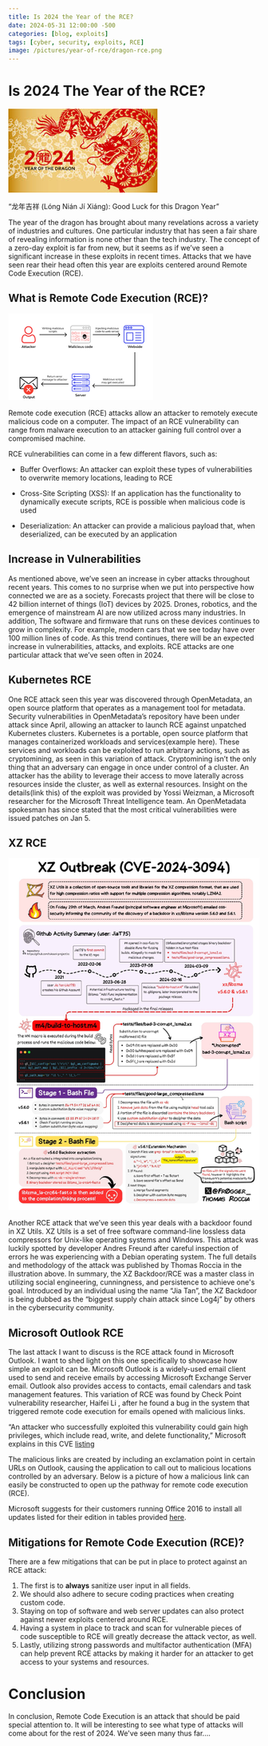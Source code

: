 ```yaml
---
title: Is 2024 the Year of the RCE?
date: 2024-05-31 12:00:00 -500
categories: [blog, exploits]
tags: [cyber, security, exploits, RCE]
image: /pictures/year-of-rce/dragon-rce.png
---
```




# Is 2024 The Year of the RCE? 


![Banner](/pictures/year-of-rce/dragon-banner.jpg)

“龙年吉祥 (Lóng Nián Jí Xiáng): Good Luck for this Dragon Year”

The year of the dragon has brought about many revelations across a variety of industries and cultures. One particular industry that has seen a fair share of revealing information is none other than the tech industry. The concept of a zero-day exploit is far from new, but it seems as if we’ve seen a significant increase in these exploits in recent times. Attacks that we have seen rear their head often this year are exploits centered around Remote Code Execution (RCE). 

## What is Remote Code Execution (RCE)?

![RCE Diagram](/pictures/year-of-rce/rce.png)



Remote code execution (RCE) attacks allow an attacker to remotely execute malicious code on a computer. The impact of an RCE vulnerability can range from malware execution to an attacker gaining full control over a compromised machine. 

RCE vulnerabilities can come in a few different flavors, such as: 


- Buffer Overflows: 
An attacker can exploit these types of vulnerabilities to overwrite memory locations, leading to RCE

- Cross-Site Scripting (XSS):
If an application has the functionality to dynamically execute scripts,  RCE is possible when malicious code is used

- Deserialization:
An attacker can provide a malicious payload that, when deserialized, can be executed by an application



## Increase in Vulnerabilities 

As mentioned above, we’ve seen an increase in cyber attacks throughout recent years. This comes to no surprise when we put into perspective how connected we are as a society. Forecasts project that there will be close to 42 billion internet of things (IoT) devices by 2025. Drones, robotics, and the emergence of mainstream AI are now utilized across many industries. In addition, The software and firmware that runs on these devices continues to grow in complexity. For example, modern cars that we see today have over 100 million lines of code. As this trend continues, there will be an expected increase in vulnerabilities, attacks, and exploits. RCE attacks are one particular attack that we’ve seen often in 2024.

## Kubernetes RCE

One RCE attack seen this year was discovered through OpenMetadata, an open source platform that operates as a management tool for metadata. Security vulnerabilities in OpenMetadata’s repository have been under attack since April, allowing an attacker to launch RCE against unpatched Kubernetes clusters. 
	Kubernetes is a portable, open source platform that manages containerized workloads and services(example here). These services and workloads can be exploited to run arbitrary actions, such as cryptomining, as seen in this variation of attack. Cryptomining isn’t the only thing that an adversary can engage in once under control of a cluster. An attacker has the ability to leverage their access to move laterally across resources inside the cluster, as well as external resources. Insight on the details(link this) of the exploit was provided by Yossi Weizman, a Microsoft researcher for the Microsoft Threat Intelligence team.
An OpenMetadata spokesman has since stated that the most critical vulnerabilities were issued patches on Jan 5.  


## XZ RCE 

![XZ Outbreak](/pictures/year-of-rce/xz-backdoor-graphic-thomas-roccia-scaled.jpg)

Another RCE attack that we’ve seen this year deals with a backdoor found in XZ Utils.
XZ Utils is a set of free software command-line lossless data compressors for Unix-like operating systems and Windows. This attack was luckily spotted by developer Andres Freund after careful inspection of errors he was experiencing with a Debian operating system. The full details and methodology of the attack was published by Thomas Roccia in the illustration above. In summary, the XZ Backdoor/RCE was a master class in utilizing social engineering, cunningness, and persistence to achieve one's goal. Introduced by an individual using the name “Jia Tan”, the XZ Backdoor is being dubbed as the “biggest supply chain attack since Log4j” by others in the cybersecurity community.

## Microsoft Outlook RCE

The last attack I want to discuss is the RCE attack found in Microsoft Outlook. I want to shed light on this one specifically to showcase how simple an exploit can be. Microsoft Outlook is a widely-used email client used to send and receive emails by accessing Microsoft Exchange Server email. Outlook also provides access to contacts, email calendars and task management features. This variation of RCE was found by Check Point vulnerability researcher, Haifei Li , after he found a bug in the system that triggered remote code execution for emails opened with malicious links. 

“An attacker who successfully exploited this vulnerability could gain high privileges, which include read, write, and delete functionality,” Microsoft explains in this CVE [listing](https://msrc.microsoft.com/update-guide/en-US/advisory/CVE-2024-21413)

The malicious links are created by including an exclamation point in certain URLs on Outlook, causing the application to call out to malicious locations controlled by an adversary. Below is a picture of how a malicious link can easily be constructed to open up the pathway for remote code execution (RCE).

Microsoft suggests for their customers running Office 2016 to install all updates listed for their edition in tables provided [here](https://msrc.microsoft.com/update-guide/en-US/advisory/CVE-2024-21413).

## Mitigations for Remote Code Execution (RCE)?

There are a few mitigations that can be put in place to protect against an RCE attack:
1. The first is to **always** sanitize user input in all fields. 
2. We should also adhere to secure coding practices when creating custom code. 
3. Staying on top of software and web server updates can also protect against newer exploits centered around RCE. 
4. Having a system in place to track and scan for vulnerable pieces of code susceptible to RCE will greatly decrease the attack vector, as well. 
5. Lastly, utilizing strong passwords and multifactor authentication (MFA) can help prevent RCE attacks by making it harder for an attacker to get access to your systems and resources.  


# Conclusion

In conclusion, Remote Code Execution is an attack that should be paid special attention to. It will be interesting to see what type of attacks will come about for the rest of 2024. We've seen many thus far....




	

